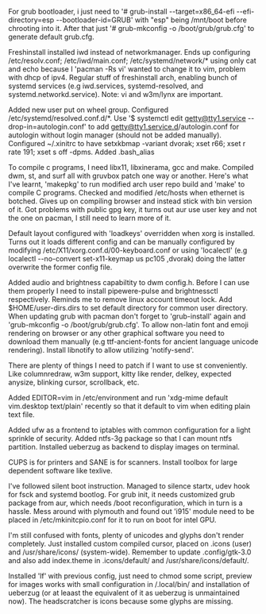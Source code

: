 For grub bootloader, i just need to '# grub-install --target=x86_64-efi --efi-directory=esp --bootloader-id=GRUB' with "esp" being /mnt/boot before chrooting into it. After that just '# grub-mkconfig -o /boot/grub/grub.cfg' to generate default grub.cfg.

Freshinstall installed iwd instead of networkmanager. Ends up configuring /etc/resolv.conf; /etc/iwd/main.conf; /etc/systemd/network/* using only cat and echo because I 'pacman -Rs vi' wanted to change it to vim, problem with dhcp of ipv4. Regular stuff of freshinstall arch, enabling bunch of systemd services (e.g iwd.services, systemd-resolved, and systemd.networkd.service). Note: vi and w3m/lynx are important.

Added new user put on wheel group. Configured /etc/systemd/resolved.conf.d/*. Use '$ systemctl edit getty@tty1.service --drop-in=autologin.conf' to add getty@tty1.service.d/autologin.conf for autologin without login manager (should not be added manually).  Configured ~/.xinitrc to have setxkbmap -variant dvorak; xset r66; xset r rate 191; xset s off -dpms. Added .bash_alias

To compile c programs, I need libx11, libxinerama, gcc and make. Compiled dwm, st, and surf all with gruvbox patch one way or another. Here's what I've learnt, 'makepkg' to run modified arch user
repo build and 'make' to compile C programs. Checked and modified /etc/hosts when ethernet is botched. Gives up on compiling browser and instead stick with bin version of it. Got problems with public gpg key, it turns out aur use user key and not the one on pacman, I still need to learn more of it.

Default layout configured with 'loadkeys' overridden when xorg is installed. Turns out it loads different config and can be manually configured by modifying /etc/X11/xorg.conf.d/00-keyboard.conf or using 'localectl' (e.g localectl --no-convert set-x11-keymap us pc105 ,dvorak) doing the latter overwrite the former config file.

Added audio and brightness capabiltity to dwm config.h. Before I can use them properly I need to install pipewere-pulse and brightnessctl respectively. Reminds me to remove linux account timeout lock. Add $HOME/user-dirs.dirs to set default directory for common user directory. When updating grub with pacman don't forget to 'grub-install' again and 'grub-mkconfig -o /boot/grub/grub.cfg'. To allow non-latin font and emoji rendering on browser or any other graphical software you need to download them manually (e.g ttf-ancient-fonts for ancient language unicode rendering). Install libnotify to allow utilizing  'notify-send'.

There are plenty of things I need to patch if I want to use st conveniently. Like columnredraw, w3m support, kitty like render, delkey, expected anysize, blinking cursor, scrollback, etc.

Added EDITOR=vim in /etc/environment and run 'xdg-mime default vim.desktop text/plain' recently so that it default to vim when editing plain text file.

Added ufw as a frontend to iptables with common configuration for a light sprinkle of security. Added ntfs-3g package so that I can mount ntfs partition. Installed ueberzug as backend to display images on terminal.

CUPS is for printers and SANE is for scanners. Install toolbox for large dependent software like texlive.

I've followed silent boot instruction. Managed to silence startx, udev hook for fsck and systemd bootlog. For grub init, it needs customized grub package from aur, which needs /boot reconfiguration, which in turn is a hassle. Mess around with plymouth and found out 'i915' module need to be placed in /etc/mkinitcpio.conf for it to run on boot for intel GPU.

I'm still confused with fonts, plenty of unicodes and glyphs don't render completely. Just installed custom compiled cursor, placed on .icons (user) and /usr/share/icons/ (system-wide). Remember to update .config/gtk-3.0 and also add index.theme in .icons/default/ and /usr/share/icons/default/.

Installed 'lf' with previous config, just need to chmod some script, preview for images works with small configuration in /.local/bin/ and installation of ueberzug (or at leaast the equivalent of it as ueberzug is unmaintained now). The headscratcher is icons because some glyphs are missing.
